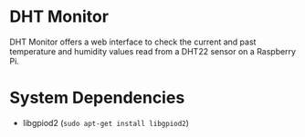 # DHT Monitor
DHT Monitor offers a web interface to check the current and past temperature and humidity values
read from a DHT22 sensor on a Raspberry Pi.

# System Dependencies
* libgpiod2 (`sudo apt-get install libgpiod2`)